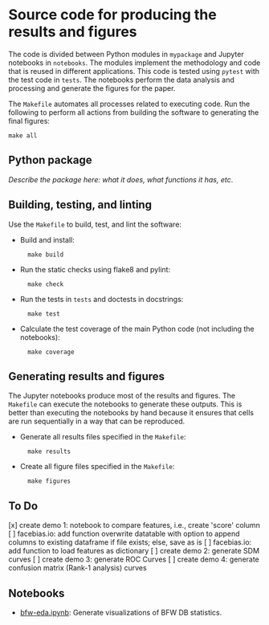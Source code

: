 # Source code for producing the results and figures

The code is divided between Python modules in `mypackage` and Jupyter notebooks
in `notebooks`. The modules implement the methodology and code that is reused
in different applications. This code is tested using `pytest` with the test
code in `tests`. The notebooks perform the data analysis and processing and
generate the figures for the paper.

The `Makefile` automates all processes related to executing code.
Run the following to perform all actions from building the software to
generating the final figures:

    make all


## Python package

*Describe the package here: what it does, what functions it has, etc*.


## Building, testing, and linting

Use the `Makefile` to build, test, and lint the software:

* Build and install:

        make build

* Run the static checks using flake8 and pylint:

        make check

* Run the tests in `tests` and doctests in docstrings:

        make test

* Calculate the test coverage of the main Python code (not including the
  notebooks):

        make coverage


## Generating results and figures

The Jupyter notebooks produce most of the results and figures. The `Makefile`
can execute the notebooks to generate these outputs. This is better than
executing the notebooks by hand because it ensures that cells are run
sequentially in a way that can be reproduced.

* Generate all results files specified in the `Makefile`:

        make results

* Create all figure files specified in the `Makefile`:

        make figures

## To Do
[x] create demo 1: notebook to compare features, i.e., create 'score' column
[ ] facebias.io: add function overwrite datatable with option to append columns to existing dataframe if file exists; else, save as is
[ ] facebias.io: add function to load features as dictionary
[ ] create demo 2: generate SDM curves
[ ] create demo 3: generate ROC Curves
[ ] create demo 4: generate confusion matrix (Rank-1 analysis) curves


## Notebooks
* [bfw-eda.ipynb](http://nbviewer.jupyter.org/github/visionjo/facerec-bias-bfw/blob/master/code/notebooks/bfw-eda.ipynb):
  Generate visualizations of BFW DB statistics.
